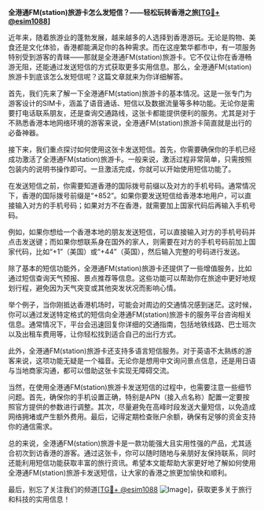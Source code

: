 **全港通FM(station)旅游卡怎么发短信？——轻松玩转香港之旅[[TG💪+ @esim1088](https://t.me/s/esim1088)]**

近年来，随着旅游业的蓬勃发展，越来越多的人选择到香港游玩。无论是购物、美食还是文化体验，香港都能满足你的各种需求。而在这座繁华都市中，有一项服务特别受到游客的青睐——那就是全港通FM(station)旅游卡。它不仅让你在香港畅游无阻，还能通过发送短信的方式获取更多实用信息。那么，全港通FM(station)旅游卡到底该怎么发短信呢？这篇文章就来为你详细解答。

首先，我们先来了解一下全港通FM(station)旅游卡的基本情况。这是一张专门为游客设计的SIM卡，涵盖了语音通话、短信以及数据流量等多种功能。无论你是需要打电话联系朋友，还是查询交通路线，这张卡都能提供便利的服务。尤其是对于不熟悉香港本地网络环境的游客来说，全港通FM(station)旅游卡简直就是出行的必备神器。

接下来，我们重点探讨如何使用这张卡发送短信。首先，你需要确保你的手机已经成功激活了全港通FM(station)旅游卡。一般来说，激活过程非常简单，只需按照包装内的说明书操作即可。一旦激活完成，你就可以开始使用短信功能了。

在发送短信之前，你需要知道香港的国际拨号前缀以及对方的手机号码。通常情况下，香港的国际拨号前缀是“+852”。如果你要发送短信给香港本地用户，可以直接输入对方的手机号码；如果对方不在香港，就需要加上国家代码后再输入手机号码。

例如，如果你想给一个香港本地的朋友发送短信，可以直接输入对方的手机号码并点击发送键；而如果你想联系身在国外的家人，则需要在对方的手机号码前加上国家代码，比如“+1”（美国）或“+44”（英国），然后输入完整的号码进行发送。

除了基本的短信功能外，全港通FM(station)旅游卡还提供了一些增值服务，比如通过短信查询天气预报、景点推荐等信息。这些功能可以帮助你在旅途中更好地规划行程，避免因为天气突变或其他突发状况而影响心情。

举个例子，当你刚抵达香港机场时，可能会对周边的交通情况感到迷茫。这时候，你可以通过发送特定格式的短信向全港通FM(station)旅游卡的服务平台咨询相关信息。通常情况下，平台会迅速回复你详细的交通指南，包括地铁线路、巴士班次以及出租车费用等，让你轻松找到适合自己的出行方式。

此外，全港通FM(station)旅游卡还支持多语言短信服务。对于英语不太熟练的游客来说，这项功能无疑是一个福音。无论你是想用中文询问景点信息，还是用日语与当地商家沟通，都可以借助这张卡实现无障碍交流。

当然，在使用全港通FM(station)旅游卡发送短信的过程中，也需要注意一些细节问题。首先，确保你的手机设置正确，特别是APN（接入点名称）配置一定要按照官方提供的参数进行调整。其次，尽量避免在高峰时段发送大量短信，以免造成网络拥堵或产生额外费用。最后，记得定期检查账户余额，确保有足够的资金支持你的通信需求。

总的来说，全港通FM(station)旅游卡是一款功能强大且实用性强的产品，尤其适合初次到访香港的游客。通过这张卡，你可以随时随地与亲朋好友保持联系，同时还能利用短信功能获取丰富的旅行资讯。希望本文能帮助大家更好地了解如何使用全港通FM(station)旅游卡发送短信，让大家的香港之旅更加愉快和顺利。

最后，别忘了关注我们的频道[[TG💪+ @esim1088](https://t.me/s/esim1088) ![Image](https://i.postimg.cc/4NQfJmqS/Snipaste-2025-05-13-00-14-12.png)]，获取更多关于旅行和科技的实用信息！